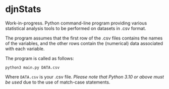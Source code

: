 # djnStats
Work-in-progress. Python command-line program providing various statistical analysis tools to be performed on datasets in .csv format.

The program assumes that the first row of the .csv files contains the names of the variables, and the other rows contain the (numerical) data associated with each variable.

The program is called as follows:

```
python3 main.py DATA.csv
```

Where `DATA.csv` is your .csv file. *Please note that Python 3.10 or above must be used* due to the use of match-case statements.
